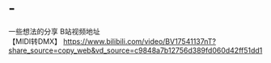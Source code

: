 # -
一些想法的分享
B站视频地址   
【MIDI转DMX】 https://www.bilibili.com/video/BV17541137nT?share_source=copy_web&vd_source=c9848a7b12756d389fd060d42ff51dd1
